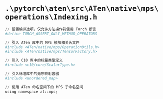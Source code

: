 # `.\pytorch\aten\src\ATen\native\mps\operations\Indexing.h`

```py
// 设置编译选项，仅允许方法操作符使用 Torch 断言
#define TORCH_ASSERT_ONLY_METHOD_OPERATORS

// 引入 ATen 库中的 MPS 模块相关头文件
#include <ATen/native/mps/OperationUtils.h>
#include <ATen/native/mps/TensorFactory.h>

// 引入 C10 库中的标量类型定义
#include <c10/core/ScalarType.h>

// 引入标准库中的无序映射容器
#include <unordered_map>

// 使用 ATen 命名空间下的 MPS 子命名空间
using namespace at::mps;
```